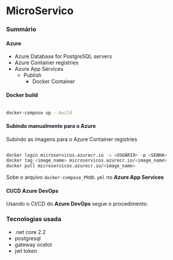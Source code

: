 # MicroServico

### Summário

#### Azure

* Azure Database for PostgreSQL servers
* Azure Container registries
* Azure App Services 
   * Publish 
      * Docker Container

#### Docker build

```sh

docker-compose up --build

```

#### Subindo manualmente para o Azure

Subindo as imagens para o Azure Container registries

```sh

docker login microservicos.azurecr.io -u <USUÁRIO> -p <SENHA>
docker tag <image_name> microservicos.azurecr.io/<image_name>
docker pull microservicos.azurecr.io/<image_name>

```
   
Sobe o arquivo `docker-compose_PROD.yml` no **Azure App Services**
 
#### CI/CD Azure DevOps

Usando o CI/CD do **Azure DevOps** segue o procedimento.

### Tecnologias usada
 * .net core 2.2
 * postgresql
 * gateway ocelot
 * jwt token
